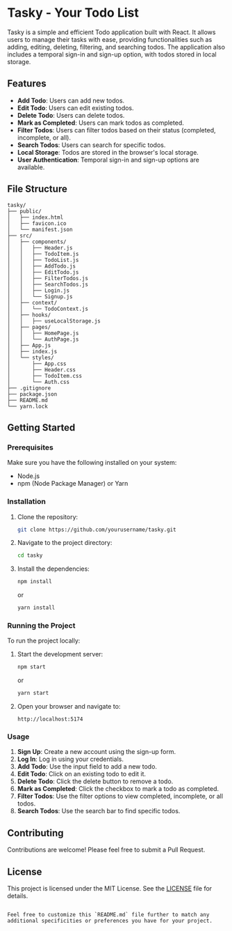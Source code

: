 # Tasky - Your Todo List

Tasky is a simple and efficient Todo application built with React. It allows users to manage their tasks with ease, providing functionalities such as adding, editing, deleting, filtering, and searching todos. The application also includes a temporal sign-in and sign-up option, with todos stored in local storage.

## Features

- **Add Todo**: Users can add new todos.
- **Edit Todo**: Users can edit existing todos.
- **Delete Todo**: Users can delete todos.
- **Mark as Completed**: Users can mark todos as completed.
- **Filter Todos**: Users can filter todos based on their status (completed, incomplete, or all).
- **Search Todos**: Users can search for specific todos.
- **Local Storage**: Todos are stored in the browser's local storage.
- **User Authentication**: Temporal sign-in and sign-up options are available.

## File Structure

```
tasky/
├── public/
│   ├── index.html
│   ├── favicon.ico
│   └── manifest.json
├── src/
│   ├── components/
│   │   ├── Header.js
│   │   ├── TodoItem.js
│   │   ├── TodoList.js
│   │   ├── AddTodo.js
│   │   ├── EditTodo.js
│   │   ├── FilterTodos.js
│   │   ├── SearchTodos.js
│   │   ├── Login.js
│   │   └── Signup.js
│   ├── context/
│   │   └── TodoContext.js
│   ├── hooks/
│   │   ├── useLocalStorage.js
│   ├── pages/
│   │   ├── HomePage.js
│   │   └── AuthPage.js
│   ├── App.js
│   ├── index.js
│   └── styles/
│       ├── App.css
│       ├── Header.css
│       ├── TodoItem.css
│       └── Auth.css
├── .gitignore
├── package.json
├── README.md
└── yarn.lock
```

## Getting Started

### Prerequisites

Make sure you have the following installed on your system:

- Node.js
- npm (Node Package Manager) or Yarn

### Installation

1. Clone the repository:

   ```bash
   git clone https://github.com/yourusername/tasky.git
   ```

2. Navigate to the project directory:

   ```bash
   cd tasky
   ```

3. Install the dependencies:

   ```bash
   npm install
   ```

   or

   ```bash
   yarn install
   ```

### Running the Project

To run the project locally:

1. Start the development server:

   ```bash
   npm start
   ```

   or

   ```bash
   yarn start
   ```

2. Open your browser and navigate to:

   ```
   http://localhost:5174
   ```

### Usage

1. **Sign Up**: Create a new account using the sign-up form.
2. **Log In**: Log in using your credentials.
3. **Add Todo**: Use the input field to add a new todo.
4. **Edit Todo**: Click on an existing todo to edit it.
5. **Delete Todo**: Click the delete button to remove a todo.
6. **Mark as Completed**: Click the checkbox to mark a todo as completed.
7. **Filter Todos**: Use the filter options to view completed, incomplete, or all todos.
8. **Search Todos**: Use the search bar to find specific todos.

## Contributing

Contributions are welcome! Please feel free to submit a Pull Request.

## License

This project is licensed under the MIT License. See the [LICENSE](LICENSE) file for details.
```

Feel free to customize this `README.md` file further to match any additional specificities or preferences you have for your project.

